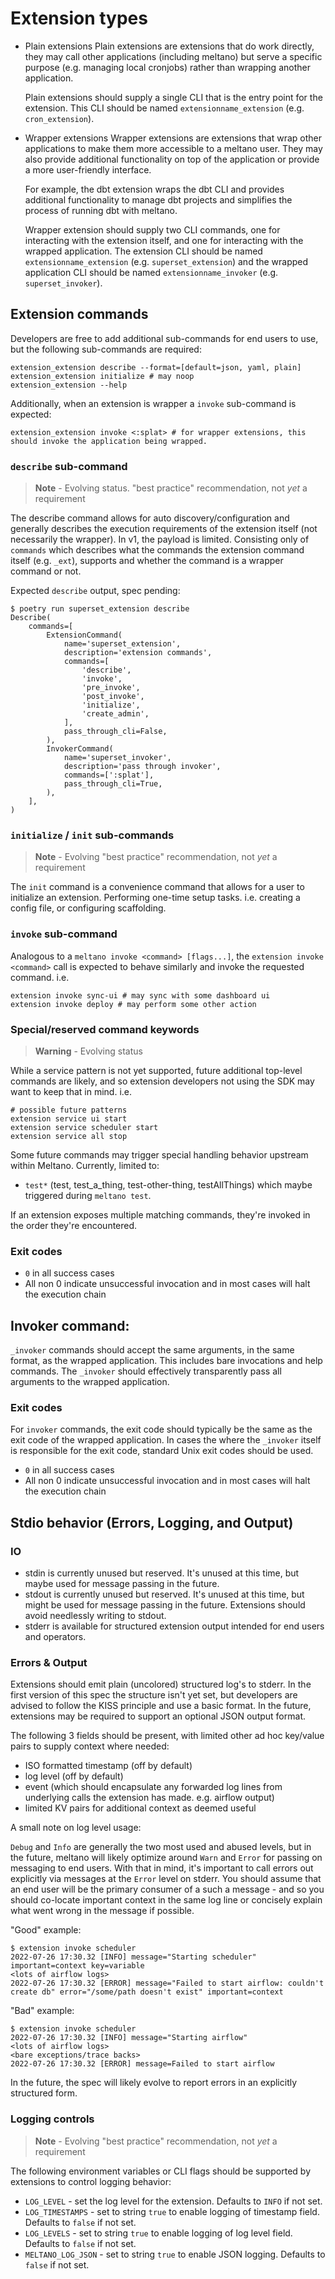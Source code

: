 # Extension types

- Plain extensions
  Plain extensions are extensions that do work directly, they may call other applications (including meltano) but serve a specific purpose (e.g. managing local cronjobs) rather than wrapping another application.

  Plain extensions should supply a single CLI that is the entry point for the extension. This CLI should be named `extensionname_extension` (e.g. `cron_extension`).

- Wrapper extensions
  Wrapper extensions are extensions that wrap other applications to make them more accessible to a meltano user. They may also provide additional functionality on top of the application or provide a more user-friendly interface.

  For example, the dbt extension wraps the dbt CLI and provides additional functionality to manage dbt projects and simplifies the process of running dbt with meltano.

  Wrapper extension should supply two CLI commands, one for interacting with the extension itself, and one for interacting with the wrapped application. The extension CLI should be named `extensionname_extension` (e.g. `superset_extension`) and the wrapped application CLI should be named `extensionname_invoker` (e.g. `superset_invoker`).

## Extension commands

Developers are free to add additional sub-commands for end users to use, but the following sub-commands are required:

```shell
extension_extension describe --format=[default=json, yaml, plain] 
extension_extension initialize # may noop
extension_extension --help
```

Additionally, when an extension is wrapper a `invoke` sub-command is expected:

```
extension_extension invoke <:splat> # for wrapper extensions, this should invoke the application being wrapped.
```

### `describe` sub-command

> **Note** - Evolving status. "best practice" recommendation, not *yet* a requirement

The describe command allows for auto discovery/configuration and generally describes the execution requirements of the extension itself (not necessarily the wrapper). In v1, the payload is limited. Consisting only of `commands` which describes what the commands the extension command itself (e.g. `_ext`), supports and whether the command is a wrapper command or not.

Expected `describe` output, spec pending:

```shell
$ poetry run superset_extension describe
Describe(
    commands=[
        ExtensionCommand(
            name='superset_extension',
            description='extension commands',
            commands=[
                'describe',
                'invoke',
                'pre_invoke',
                'post_invoke',
                'initialize',
                'create_admin',
            ],
            pass_through_cli=False,
        ),
        InvokerCommand(
            name='superset_invoker',
            description='pass through invoker',
            commands=[':splat'],
            pass_through_cli=True,
        ),
    ],
)
```

### `initialize` / `init` sub-commands

> **Note** - Evolving "best practice" recommendation, not *yet* a requirement

The `init` command is a convenience command that allows for a user to initialize an extension. Performing one-time setup tasks. i.e. creating a config file, or configuring scaffolding.

### `invoke` sub-command

Analogous to a `meltano invoke <command> [flags...]`, the `extension invoke <command>` call is expected to behave similarly and invoke the requested command. i.e.

```shell
extension invoke sync-ui # may sync with some dashboard ui
extension invoke deploy # may perform some other action
```

### Special/reserved command keywords

> **Warning** - Evolving status

While a service pattern is not yet supported, future additional top-level commands are likely, and so extension developers not using the SDK may want to keep that in mind. i.e.

```shell
# possible future patterns
extension service ui start
extension service scheduler start
extension service all stop
```

Some future commands may trigger special handling behavior upstream within Meltano. Currently, limited to:

- `test*` (test, test_a_thing, test-other-thing, testAllThings) which maybe triggered during `meltano test`.

If an extension exposes multiple matching commands, they're invoked in the order they're encountered.

### Exit codes

- `0` in all success cases
- All non 0 indicate unsuccessful invocation and in most cases will halt the execution chain

## Invoker command:

`_invoker` commands should accept the same arguments, in the same format, as the wrapped application. This includes bare invocations and help commands. The `_invoker` should effectively transparently pass all arguments to the wrapped application.

### Exit codes

For `invoker` commands, the exit code should typically be the same as the exit code of the wrapped application. In cases the where the `_invoker` itself is responsible for the exit code, standard Unix exit codes should be used.

- `0` in all success cases
- All non 0 indicate unsuccessful invocation and in most cases will halt the execution chain

## Stdio behavior (Errors, Logging, and Output)

### IO

- stdin is currently unused but reserved.  It's unused at this time, but maybe used for message passing in the future.
- stdout is currently unused but reserved. It's unused at this time, but might be used for message passing in the future. Extensions should avoid needlessly writing to stdout.
- stderr is available for structured extension output intended for end users and operators.

### Errors & Output

Extensions should emit plain (uncolored) structured log's to stderr. In the first version of this spec the structure isn't yet set, but developers are advised to follow the KISS principle and use a basic format. In the future, extensions may be required to support an optional JSON output format.

The following 3 fields should be present, with limited other ad hoc key/value pairs to supply context where needed:

- ISO formatted timestamp (off by default)
- log level (off by default)
- event (which should encapsulate any forwarded log lines from underlying calls the extension has made. e.g. airflow output)
- limited KV pairs for additional context as deemed useful

A small note on log level usage:

`Debug` and `Info` are generally the two most used and abused levels, but in the future, meltano will likely optimize around `Warn` and `Error` for passing on messaging to end users. With that in mind, it's important to call errors out explicitly via messages at the `Error` level on stderr. You should assume that an end user will be the primary consumer of a such a message - and so you should co-locate important context in the same log line or concisely explain what went wrong in the message if possible.

"Good" example:

```shell
$ extension invoke scheduler
2022-07-26 17:30.32 [INFO] message="Starting scheduler" important=context key=variable
<lots of airflow logs>
2022-07-26 17:30.32 [ERROR] message="Failed to start airflow: couldn't create db" error="/some/path doesn't exist" important=context
```

"Bad" example:

```shell
$ extension invoke scheduler
2022-07-26 17:30.32 [INFO] message="Starting airflow"
<lots of airflow logs>
<bare exceptions/trace backs>
2022-07-26 17:30.32 [ERROR] message=Failed to start airflow
```

In the future, the spec will likely evolve to report errors in an explicitly structured form.

### Logging controls

> **Note** - Evolving "best practice" recommendation, not *yet* a requirement

The following environment variables or CLI flags should be supported by extensions to control logging behavior:

- `LOG_LEVEL` - set the log level for the extension. Defaults to `INFO` if not set.
- `LOG_TIMESTAMPS` - set to string `true` to enable logging of timestamp field. Defaults to `false` if not set.
- `LOG_LEVELS` - set to string `true` to enable logging of log level field. Defaults to `false` if not set.
- `MELTANO_LOG_JSON` - set to string `true` to enable JSON logging. Defaults to `false` if not set.
